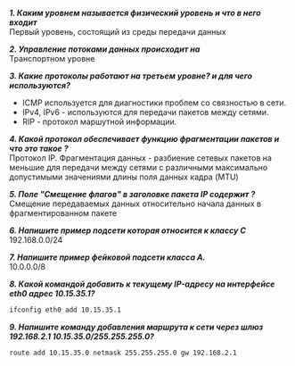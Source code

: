***1. Каким уровнем называется физический уровень и что в него входит***  
Первый уровень, состоящий из среды передачи данных

***2. Управление потоками данных происходит на***  
Транспортном уровне

***3. Какие протоколы работают на третьем уровне? и для чего используются?***  
- ICMP используется для диагностики проблем со связностью в сети.
- IPv4, IPv6 - используются для передачи пакетов между сетями.
- RIP - протокол маршутной информации.

***4. Какой протокол обеспечивает функцию фрагментации пакетов и что это такое ?***  
Протокол IP. Фрагментация данных - разбиение сетевых пакетов на меньшие для передачи между сетями с различными максимально допустимыми значениями длины поля данных кадра (MTU)

***5. Поле "Смещение флагов" в заголовке пакета IP содержит ?***  
Смещение передаваемых данных относительно начала данных в фрагментированном пакете

***6. Напишите пример подсети которая относится к классу C***  
192.168.0.0/24

***7. Напишите пример фейковой подсети класса А.***  
10.0.0.0/8

***8. Какой командой добавить к текущему IP-адресу на интерфейсе eth0 адрес 10.15.35.1?***
```bash
ifconfig eth0 add 10.15.35.1
```

***9. Напишите команду добавления маршрута к сети через шлюз 192.168.2.1 10.15.35.0/255.255.255.0?***
```bash
route add 10.15.35.0 netmask 255.255.255.0 gw 192.168.2.1
```
